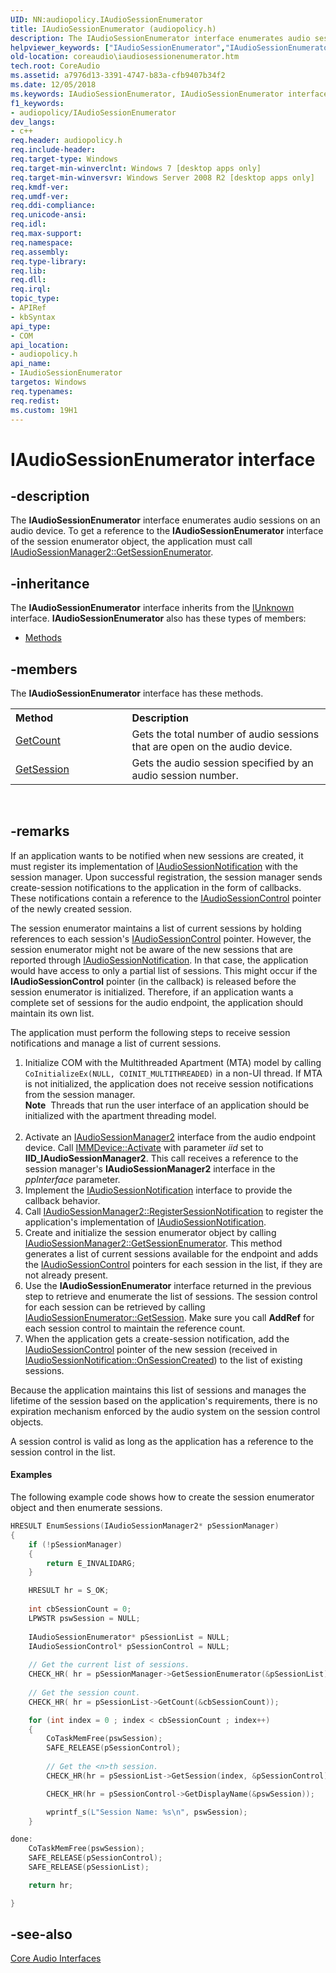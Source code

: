 ```yaml
---
UID: NN:audiopolicy.IAudioSessionEnumerator
title: IAudioSessionEnumerator (audiopolicy.h)
description: The IAudioSessionEnumerator interface enumerates audio sessions on an audio device.
helpviewer_keywords: ["IAudioSessionEnumerator","IAudioSessionEnumerator interface [Core Audio]","IAudioSessionEnumerator interface [Core Audio]","described","audiopolicy/IAudioSessionEnumerator","coreaudio.iaudiosessionenumerator"]
old-location: coreaudio\iaudiosessionenumerator.htm
tech.root: CoreAudio
ms.assetid: a7976d13-3391-4747-b83a-cfb9407b34f2
ms.date: 12/05/2018
ms.keywords: IAudioSessionEnumerator, IAudioSessionEnumerator interface [Core Audio], IAudioSessionEnumerator interface [Core Audio],described, audiopolicy/IAudioSessionEnumerator, coreaudio.iaudiosessionenumerator
f1_keywords:
- audiopolicy/IAudioSessionEnumerator
dev_langs:
- c++
req.header: audiopolicy.h
req.include-header: 
req.target-type: Windows
req.target-min-winverclnt: Windows 7 [desktop apps only]
req.target-min-winversvr: Windows Server 2008 R2 [desktop apps only]
req.kmdf-ver: 
req.umdf-ver: 
req.ddi-compliance: 
req.unicode-ansi: 
req.idl: 
req.max-support: 
req.namespace: 
req.assembly: 
req.type-library: 
req.lib: 
req.dll: 
req.irql: 
topic_type:
- APIRef
- kbSyntax
api_type:
- COM
api_location:
- audiopolicy.h
api_name:
- IAudioSessionEnumerator
targetos: Windows
req.typenames: 
req.redist: 
ms.custom: 19H1
---
```


# IAudioSessionEnumerator interface


## -description


The <b>IAudioSessionEnumerator</b> interface enumerates audio sessions on an audio device. To get a reference to the <b>IAudioSessionEnumerator</b> interface of the session enumerator object, the application must call <a href="https://docs.microsoft.com/windows/desktop/api/audiopolicy/nf-audiopolicy-iaudiosessionmanager2-getsessionenumerator">IAudioSessionManager2::GetSessionEnumerator</a>.


## -inheritance

The <b xmlns:loc="http://microsoft.com/wdcml/l10n">IAudioSessionEnumerator</b> interface inherits from the <a href="https://docs.microsoft.com/windows/desktop/api/unknwn/nn-unknwn-iunknown">IUnknown</a> interface. <b>IAudioSessionEnumerator</b> also has these types of members:
<ul>
<li><a href="https://docs.microsoft.com/">Methods</a></li>
</ul>

## -members

The <b>IAudioSessionEnumerator</b> interface has these methods.
<table class="members" id="memberListMethods">
<tr>
<th align="left" width="37%">Method</th>
<th align="left" width="63%">Description</th>
</tr>
<tr data="declared;">
<td align="left" width="37%">
<a href="https://docs.microsoft.com/windows/desktop/api/audiopolicy/nf-audiopolicy-iaudiosessionenumerator-getcount">GetCount</a>
</td>
<td align="left" width="63%">
Gets the total number of audio sessions that are open on the audio device.

</td>
</tr>
<tr data="declared;">
<td align="left" width="37%">
<a href="https://docs.microsoft.com/windows/desktop/api/audiopolicy/nf-audiopolicy-iaudiosessionenumerator-getsession">GetSession</a>
</td>
<td align="left" width="63%">
Gets the audio session specified by an audio session number. 

</td>
</tr>
</table> 


## -remarks



If an application wants to be  notified when new sessions are created, it must register its implementation of  <a href="https://docs.microsoft.com/windows/desktop/api/audiopolicy/nn-audiopolicy-iaudiosessionnotification">IAudioSessionNotification</a> with the session manager.  Upon successful registration, the session manager sends create-session notifications to the application in the form of callbacks. These notifications contain a reference to the <a href="https://docs.microsoft.com/windows/desktop/api/audiopolicy/nn-audiopolicy-iaudiosessioncontrol">IAudioSessionControl</a> pointer of the newly created session. 

The session enumerator maintains a list of current sessions by holding references to each session's <a href="https://docs.microsoft.com/windows/desktop/api/audiopolicy/nn-audiopolicy-iaudiosessioncontrol">IAudioSessionControl</a> pointer. However, the session enumerator might not be aware of the new sessions that are reported through <a href="https://docs.microsoft.com/windows/desktop/api/audiopolicy/nn-audiopolicy-iaudiosessionnotification">IAudioSessionNotification</a>. In that case, the application would have access to only a partial list of sessions. This might occur if the <b>IAudioSessionControl</b> pointer (in the callback) is released before the session enumerator is initialized. Therefore,    if an application wants a complete set of sessions for the audio endpoint, the application should maintain its own list. 

The application must perform the following steps to receive session notifications and manage a list of current sessions.

<ol>
<li>Initialize COM with the Multithreaded Apartment (MTA) model by calling <code>CoInitializeEx(NULL, COINIT_MULTITHREADED)</code> in a non-UI thread. If MTA is not initialized, the application does not receive session notifications from the session manager.  <div class="alert"><b>Note</b>  Threads that run the user interface of an application should be initialized with the apartment threading model.</div>
<div> </div>
</li>
<li>Activate an <a href="https://docs.microsoft.com/windows/desktop/api/audiopolicy/nn-audiopolicy-iaudiosessionmanager2">IAudioSessionManager2</a> interface from the audio endpoint device. Call <a href="https://docs.microsoft.com/windows/desktop/api/mmdeviceapi/nf-mmdeviceapi-immdevice-activate">IMMDevice::Activate</a> with parameter <i>iid</i> set to <b>IID_IAudioSessionManager2</b>. This call receives a reference to the session manager's <b>IAudioSessionManager2</b> interface in the <i>ppInterface</i> parameter.  </li>
<li>Implement the <a href="https://docs.microsoft.com/windows/desktop/api/audiopolicy/nn-audiopolicy-iaudiosessionnotification">IAudioSessionNotification</a> interface to provide the callback behavior.</li>
<li>Call <a href="https://docs.microsoft.com/windows/desktop/api/audiopolicy/nf-audiopolicy-iaudiosessionmanager2-registersessionnotification">IAudioSessionManager2::RegisterSessionNotification</a> to register the application's implementation of  <a href="https://docs.microsoft.com/windows/desktop/api/audiopolicy/nn-audiopolicy-iaudiosessionnotification">IAudioSessionNotification</a>.</li>
<li>Create and initialize the session enumerator object by calling <a href="https://docs.microsoft.com/windows/desktop/api/audiopolicy/nf-audiopolicy-iaudiosessionmanager2-getsessionenumerator">IAudioSessionManager2::GetSessionEnumerator</a>. This method generates a list of current sessions available for the endpoint and adds the <a href="https://docs.microsoft.com/windows/desktop/api/audiopolicy/nn-audiopolicy-iaudiosessioncontrol">IAudioSessionControl</a> pointers for  each session in the list, if they are not already present.</li>
<li>Use the <b>IAudioSessionEnumerator</b> interface returned in the previous step to retrieve and enumerate the list of sessions. The session control for each session can be retrieved by calling <a href="https://docs.microsoft.com/windows/desktop/api/audiopolicy/nf-audiopolicy-iaudiosessionenumerator-getsession">IAudioSessionEnumerator::GetSession</a>. Make sure you call <b>AddRef</b> for each session control to maintain the reference count.</li>
<li>When the application gets a create-session notification, add  the <a href="https://docs.microsoft.com/windows/desktop/api/audiopolicy/nn-audiopolicy-iaudiosessioncontrol">IAudioSessionControl</a> pointer of the new session (received in <a href="https://docs.microsoft.com/windows/desktop/api/audiopolicy/nf-audiopolicy-iaudiosessionnotification-onsessioncreated">IAudioSessionNotification::OnSessionCreated</a>)  to the list of existing sessions. </li>
</ol>
Because the application maintains this list of sessions and manages the lifetime of the session based on the application's requirements, there is no expiration mechanism enforced by the audio system on the session control objects.

A session control is valid as long as the application has a reference to the session control in the list.  


#### Examples

The following example code shows how to create the session enumerator object and then enumerate sessions.


```cpp
HRESULT EnumSessions(IAudioSessionManager2* pSessionManager)
{
    if (!pSessionManager)
    {
        return E_INVALIDARG;
    }

    HRESULT hr = S_OK;
    
    int cbSessionCount = 0;
    LPWSTR pswSession = NULL;
    
    IAudioSessionEnumerator* pSessionList = NULL;
    IAudioSessionControl* pSessionControl = NULL;
    
    // Get the current list of sessions.
    CHECK_HR( hr = pSessionManager->GetSessionEnumerator(&pSessionList));
    
    // Get the session count.
    CHECK_HR( hr = pSessionList->GetCount(&cbSessionCount));

    for (int index = 0 ; index < cbSessionCount ; index++)
    {
        CoTaskMemFree(pswSession);
        SAFE_RELEASE(pSessionControl);
        
        // Get the <n>th session.
        CHECK_HR(hr = pSessionList->GetSession(index, &pSessionControl));

        CHECK_HR(hr = pSessionControl->GetDisplayName(&pswSession));

        wprintf_s(L"Session Name: %s\n", pswSession);
    }

done:
    CoTaskMemFree(pswSession);
    SAFE_RELEASE(pSessionControl);
    SAFE_RELEASE(pSessionList);

    return hr;

}
```





## -see-also




<a href="https://docs.microsoft.com/windows/desktop/CoreAudio/core-audio-interfaces">Core Audio Interfaces</a>
 

 

